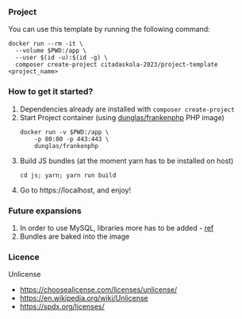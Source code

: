 ### Project

You can use this template by running the following command:
```shell
docker run --rm -it \
  --volume $PWD:/app \
  --user $(id -u):$(id -g) \
  composer create-project citadaskola-2023/project-template <project_name>
```

### How to get it started?
1. Dependencies already are installed with `composer create-project`
2. Start Project container (using [dunglas/frankenphp](https://github.com/dunglas/frankenphp) PHP image)
    ```shell
    docker run -v $PWD:/app \
        -p 80:80 -p 443:443 \
        dunglas/frankenphp
    ```
3. Build JS bundles (at the moment yarn has to be installed on host)
    ```shell
   cd js; yarn; yarn run build
   ```
4. Go to https://localhost, and enjoy!

### Future expansions
1. In order to use MySQL, libraries more has to be added - [ref](https://github.com/dunglas/frankenphp/blob/main/docs/docker.md#how-to-install-more-php-extensions)
2. Bundles are baked into the image

### Licence
Unlicense
* https://choosealicense.com/licenses/unlicense/
* https://en.wikipedia.org/wiki/Unlicense
* https://spdx.org/licenses/